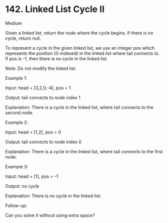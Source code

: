 # 142. Linked List Cycle II

Medium

Given a linked list, return the node where the cycle begins. If there is no cycle, return null.

To represent a cycle in the given linked list, we use an integer pos which represents the position (0-indexed) in the linked list where tail connects to. If pos is -1, then there is no cycle in the linked list.

Note: Do not modify the linked list.

 

Example 1:

Input: head = [3,2,0,-4], pos = 1

Output: tail connects to node index 1

Explanation: There is a cycle in the linked list, where tail connects to the second node.


Example 2:

Input: head = [1,2], pos = 0

Output: tail connects to node index 0

Explanation: There is a cycle in the linked list, where tail connects to the first node.


Example 3:

Input: head = [1], pos = -1

Output: no cycle

Explanation: There is no cycle in the linked list.


 

Follow-up:

Can you solve it without using extra space?
